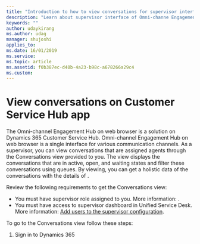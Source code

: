 ```yaml
---
title: "Introduction to how to view conversations for supervisor interface of Omni-channe Engagement Hub in Customer Service Hub"
description: "Learn about supervisor interface of Omni-channe Engagement Hub in Customer Service Hub"
keywords: ""
author: udaykirang
ms.author: udag
manager: shujoshi
applies_to: 
ms.date: 16/01/2019
ms.service: 
ms.topic: article
ms.assetid: f0b387ec-d40b-4a23-b98c-a678266a29c4
ms.custom: 
---
```


# View conversations on Customer Service Hub app

The Omni-channel Engagement Hub on web browser is a solution on Dynamics 365 Customer Service Hub. Omni-channel Engagement Hub on web browser is a single interface for various communication channels. As a supervisor, you can view conversations that are assigned agents through the Conversations view provided to you. The view displays the conversations that are in active, open, and waiting states and filter these conversations using queues. By viewing, you can get a holistic data of the conversations with the details of <!-- include columns details-->.

Review the following requirements to get the Conversations view:
- You must have supervisor role assigned to you. More information: <!--link to role assignment-->.
- You must have access to supervisor dashboard in Unified Service Desk. More information: [Add users to the supervisor configuration](add-users-supervisor-configuration.md).

To go to the Conversations view follow these steps:
1. Sign in to Dynamics 365 